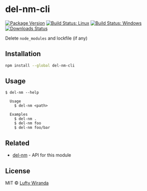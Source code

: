 # del-nm-cli

[![Package Version](https://img.shields.io/npm/v/del-nm-cli.svg)](https://www.npmjs.com/package/del-nm-cli)
[![Build Status: Linux](https://img.shields.io/travis/luftywiranda13/del-nm-cli/master.svg)](https://travis-ci.org/luftywiranda13/del-nm-cli)
[![Build Status: Windows](https://img.shields.io/appveyor/ci/luftywiranda13/del-nm-cli/master.svg)](https://ci.appveyor.com/project/luftywiranda13/del-nm-cli)
[![Downloads Status](https://img.shields.io/npm/dm/del-nm-cli.svg)](https://npm-stat.com/charts.html?package=del-nm-cli&from=2016-04-01)

Delete `node_modules` and lockfile (if any)

## Installation

```sh
npm install --global del-nm-cli
```

## Usage

```
$ del-nm --help

  Usage
    $ del-nm <path>

  Examples
    $ del-nm .
    $ del-nm foo
    $ del-nm foo/bar
```

## Related

- [del-nm](https://github.com/luftywiranda13/del-nm) - API for this module

## License

MIT &copy; [Lufty Wiranda](https://www.instagram.com/luftywiranda13)
